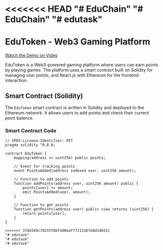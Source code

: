 <<<<<<< HEAD
"# EduChain" 
"# EduChain" 
"# edutask" 
=======
# EduToken - Web3 Gaming Platform

[Watch the Demo on Video](https://drive.google.com/file/d/1sUnJXjauzFU-9xgiacj6iA9YyDVtnMng/view?usp=sharing)


EduToken is a Web3-powered gaming platform where users can earn points by playing games. The platform uses a smart contract built on Solidity for managing user points, and React.js with Ethereum for the frontend interaction.

## Smart Contract (Solidity)

The `EduToken` smart contract is written in Solidity and deployed to the Ethereum network. It allows users to add points and check their current point balance.

### Smart Contract Code

```solidity
// SPDX-License-Identifier: MIT
pragma solidity ^0.8.0;

contract EduToken {
    mapping(address => uint256) public points;

    // Event for tracking points
    event PointsAdded(address indexed user, uint256 amount);

    // Function to add points
    function addPoints(address user, uint256 amount) public {
        points[user] += amount;
        emit PointsAdded(user, amount);
    }

    // Function to get points
    function getPoints(address user) public view returns (uint256) {
        return points[user];
    }
}

>>>>>>> 374e549c7d255f0bf4d0eaff7213167e8d14032c
"# edutask" 
"# edutask" 
"# edutask" 
